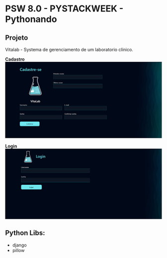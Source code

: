 # PSW 8.0 - PYSTACKWEEK - Pythonando

## Projeto

Vitalab - Systema de gerenciamento de um laboratorio clínico.

**Cadastro**
![Cadastro](./screenshots/vitalab/cadastro.png)

**Login**
![Login](./screenshots/vitalab/login.png)

## Python Libs:

- django
- pillow
